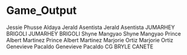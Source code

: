 # Game_Output
Jessie Phusse Aldaya Jerald Asentista Jerald Asentista JUMARHEY BRIGOLI JUMARHEY BRIGOLI Shyne Mangyao Shyne Mangyao Prince Albert Martinez Prince Albert Martinez Marjorie Ortiz Marjorie Ortiz Genevieve Pacaldo Genevieve Pacaldo CG BRYLE CANETE
